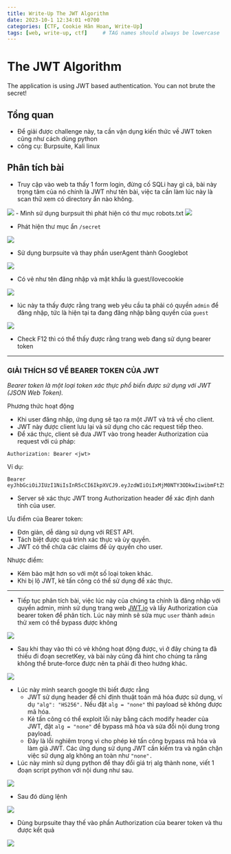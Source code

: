 ```yaml
---
title: Write-Up The JWT Algorithm
date: 2023-10-1 12:34:01 +0700
categories: [CTF, Cookie Hân Hoan, Write-Up]
tags: [web, write-up, ctf]     # TAG names should always be lowercase
---
```

# The JWT Algorithm
The application is using JWT based authentication. You can not brute the secret!
## **Tổng quan**

- Để giải được challenge này, ta cần vận dụng kiến thức về JWT token cũng như cách dùng python
- công cụ: Burpsuite, Kali linux

## Phân tích bài

- Truy cập vào web ta thấy 1 form login, đừng cố SQLi hay gì cả, bài này trọng tâm của nó chính là JWT như tên bài, việc ta cần làm lúc này là scan thử xem có directory ẩn nào không.

<img src="/assets/writeup/cookie/The JWT Algorithm/0.png">
- Mình sử dụng burpsuit thì phát hiện có thư mục robots.txt

<img src="/assets/writeup/cookie/The JWT Algorithm/1.png">

- Phát hiện thư mục ẩn `/secret`

<img src="/assets/writeup/cookie/The JWT Algorithm/2.png">

- Sử dụng burpsuite và thay phần userAgent thành Googlebot

<img src="/assets/writeup/cookie/The JWT Algorithm/3.png">

- Có vẻ như tên đăng nhập và mật khẩu là guest/ilovecookie

<img src="/assets/writeup/cookie/The JWT Algorithm/4.png">

- lúc này ta thấy được rằng trang web yêu cầu ta phải có quyền `admin` để đăng nhập, tức là hiện tại ta đang đăng nhập bằng quyền của `guest`

<img src="/assets/writeup/cookie/The JWT Algorithm/5.png">

- Check F12 thì có thể thấy được rằng trang web đang sử dụng bearer token

---

### GIẢI THÍCH SƠ VỀ BEARER TOKEN CỦA JWT

*Bearer token là một loại token xác thực phổ biến được sử dụng với JWT (JSON Web Token).*

Phương thức hoạt động

- Khi user đăng nhập, ứng dụng sẽ tạo ra một JWT và trả về cho client.
- JWT này được client lưu lại và sử dụng cho các request tiếp theo.
- Để xác thực, client sẽ đưa JWT vào trong header Authorization của request với cú pháp:

```
Authorization: Bearer <jwt>
```

Ví dụ:

```
Bearer eyJhbGciOiJIUzI1NiIsInR5cCI6IkpXVCJ9.eyJzdWIiOiIxMjM0NTY3ODkwIiwibmFtZSI6IkpvaG4gRG9lIiwiaWF0IjoxNTE2MjM5MDIyfQ.SflKxwRJSMeKKF2QT4fwpMeJf36POk6yJV_adQssw5c

```

- Server sẽ xác thực JWT trong Authorization header để xác định danh tính của user.

Ưu điểm của Bearer token:

- Đơn giản, dễ dàng sử dụng với REST API.
- Tách biệt được quá trình xác thực và ủy quyền.
- JWT có thể chứa các claims để ủy quyền cho user.

Nhược điểm:

- Kém bảo mật hơn so với một số loại token khác.
- Khi bị lộ JWT, kẻ tấn công có thể sử dụng để xác thực.

---

- Tiếp tục phân tích bài, việc lúc này của chúng ta chính là đăng nhập với quyền admin, mình sử dụng trang web [JWT.io](http://JWT.io) và lấy Authorization của bearer token để phân tích. Lúc này mình sẽ sửa mục `user` thành `admin` thử xem có thể bypass được không

 

<img src="/assets/writeup/cookie/The JWT Algorithm/6.png">

- Sau khi thay vào thì có vẻ không hoạt động được, vì ở đây chúng ta đã thiếu đi đoạn secretKey, và bài này cũng đã hint cho chúng ta rằng không thể brute-force được nên ta phải đi theo hướng khác.

<img src="/assets/writeup/cookie/The JWT Algorithm/7.png">

- Lúc này mình search google thì biết được rằng
    - JWT sử dụng header để chỉ định thuật toán mã hóa được sử dụng, ví dụ `"alg": "HS256".` Nếu đặt `alg = "none"` thì payload sẽ không được mã hóa.
    - Kẻ tấn công có thể exploit lỗi này bằng cách modify header của JWT, đặt `alg = "none"` để bypass mã hóa và sửa đổi nội dung trong payload.
    - Đây là lỗi nghiêm trọng vì cho phép kẻ tấn công bypass mã hóa và làm giả JWT. Các ứng dụng sử dụng JWT cần kiểm tra và ngăn chặn việc sử dụng alg không an toàn như `"none".`
- Lúc này mình sử dụng python để thay đổi giá trị alg thành none, viết 1 đoạn script python với nội dung như sau.

<img src="/assets/writeup/cookie/The JWT Algorithm/8.png">

- Sau đó dùng lệnh

<img src="/assets/writeup/cookie/The JWT Algorithm/9.png">

- Dùng burpsuite thay thế vào phần Authorization của bearer token và thu được kết quả

<img src="/assets/writeup/cookie/The JWT Algorithm/10.png">
